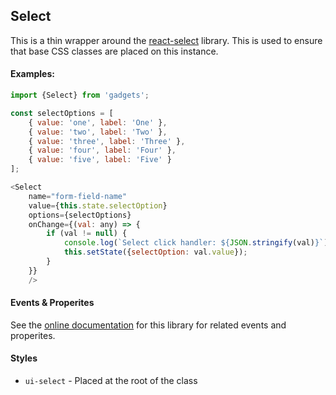 <a name="module_Select"></a>

## Select
This is a thin wrapper around the [react-select](https://www.npmjs.com/package/react-select)
library.  This is used to ensure that base CSS classes are placed
on this instance.

#### Examples:

```javascript
import {Select} from 'gadgets';

const selectOptions = [
    { value: 'one', label: 'One' },
    { value: 'two', label: 'Two' },
    { value: 'three', label: 'Three' },
    { value: 'four', label: 'Four' },
    { value: 'five', label: 'Five' }
];

<Select
    name="form-field-name"
    value={this.state.selectOption}
    options={selectOptions}
    onChange={(val: any) => {
        if (val != null) {
            console.log(`Select click handler: ${JSON.stringify(val)}`);
            this.setState({selectOption: val.value});
        }
    }}
    />
```

#### Events & Properites
See the [online documentation](https://github.com/JedWatson/react-select/blob/master/README.md)
for this library for related events and properites.

#### Styles
- `ui-select` - Placed at the root of the class

